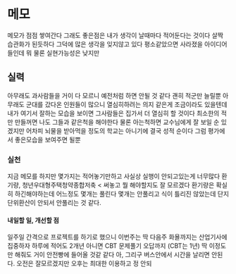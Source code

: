 # 메모

메모가 점점 쌓여간다 그래도 좋은점은 내가 생각이 날때마다 적어둔다는 것이다 살짝 습관화가 된듯하다 그덕에 많은 생각을 잊지않고 있다 평소같았으면 사라졌을 아이디어들인데 뭐 물론 실현가능성은 낮지만

## 실력

아무래도 과사람들을 거이 다 모르니 예전처럼 하면 안될 것 같다 괜히 적군만 늘릴뿐 아무래도 군대를 갔다온 인원들이 많으니 열심히하려는 의지 같은게 조금이라도 있을텐데 내가 여기서 잘하는 모습을 보이면
그사람들은 집가서 더 열심히 할 것이다 최소한의 적만 만들꺼면 나도 그들과 같은척을 해야한다 물론 아는척하면 교수님에게 잘 보일 순 있겠지만 어차피 뇌물을 받아먹을 정도의 학교는 아니기에 결국 성적
순이다 그럼 평가에서 좋은모습을 보여주면 될뿐

### 실천

지금 메모를 하지만 몇가지는 적어놓기만하고 사실상 실행이 안되고있는게 너무많다 환기량, 청년우대형주택청약종합저축 < 써놓고 뭘 해야할지도 잘 모르겠다 환기량은 확실히 하긴해야하는데 어느정도 몇개는
풀린다 몇개는 안풀리고 식이 틀리진 않았는데 단지 단위환산이 안되서 안풀리는 것 같다.

#### 내일할 일, 개선할 점

일주일 간격으로 프로젝트를 하기로 했으니 이번주는 딱 다음주 화욜까지는 산업기사에 집중하자 하루에 적어도 2개년 아니면 CBT 문제풀기 오답까지 (CBT는 1년) 딱 이정도만 해줘도 거이 안전빵에 들어올 것같
같다 아, 그리구 버스안에서 시간을 날리면 안된다. 오전은 잘모르겠지만 오후는 최대한 이용하고 정 안되
